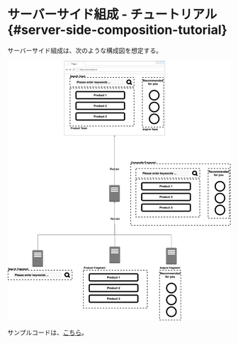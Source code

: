# サーバーサイド組成 - チュートリアル {#server-side-composition-tutorial}

サーバーサイド組成は、次のような構成図を想定する。

![server-side-composition](../../../assets/images/drawio/microfrontends/server-side-composition.png)

<!-- textlint-disable -->

サンプルコードは、[こちら](https://github.com/Silver-birder/Introduction_to_Micro_Frontends/tree/main/contents/tutorial/22_server_side_composition_tutorial/src/)。

<!-- textlint-enable -->